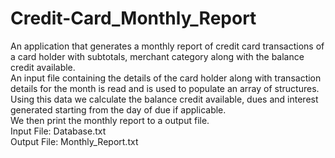 # Credit-Card_Monthly_Report
An application that generates a monthly report of credit card transactions of a card holder with subtotals, merchant category along with the balance credit available.  
An input file containing the details of the card holder along with transaction details for the month is read and is used to populate an array of structures.  
Using this data we calculate the balance credit available, dues and interest generated starting from the day of due if applicable.  
We then print the monthly report to a output file.  
Input File: Database.txt    
Output File: Monthly_Report.txt  
